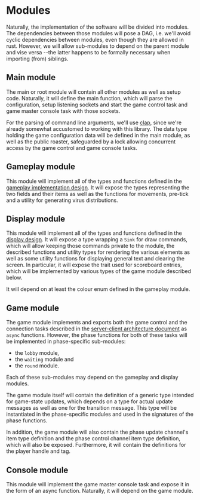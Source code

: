 # Modules

Naturally, the implementation of the software will be divided into modules. The
dependencies between those modules will pose a DAG, i.e. we'll avoid cyclic
dependencies between modules, even though they are allowed in rust. However, we
will allow sub-modules to depend on the parent module and vise versa --the
latter happens to be formally necessary when importing (from) siblings.


## Main module

The main or root module will contain all other modules as well as setup code.
Naturally, it will define the main function, which will parse the configuration,
setup listening sockets and start the game control task and game master console
task with those sockets.

For the parsing of command line arguments, we'll use [clap](https://clap.rs/),
since we're already somewhat accustomed to working with this library. The data
type holding the game configuration data will be defined in the main module, as
well as the public roaster, safeguarded by a lock allowing concurrent access by
the game control and game console tasks.


## Gameplay module

This module will implement all of the types and functions defined in the
[gameplay implementation design](Gameplay.md). It will expose the types
representing the two fields and their items as well as the functions for
movements, pre-tick and a utility for generating virus distributions.


## Display module

This module will implement all of the types and functions defined in the
[display design](Display.md). It will expose a type wrapping a `Sink` for
draw commands, which will allow keeping those commands private to the module,
the described functions and utility types for rendering the various elements as
well as some utility functions for displaying general text and clearing the
screen. In particular, it will expose the trait used for scoreboard entries,
which will be implemented by various types of the game module described below.

It will depend on at least the colour enum defined in the gameplay module.


## Game module

The game module implements and exports both the game control and the connection
tasks described in the [server-client architecture document](ServerClient.md) as
`async` functions. However, the phase functions for both of these tasks will be
implemented in phase-specific sub-modules:

 * the `lobby` module,
 * the `waiting` module and
 * the `round` module.

Each of these sub-modules may depend on the gameplay and display modules.

The game module itself will contain the definition of a generic type intended
for game-state updates, which depends on a type for actual update messages as
well as one for the transition message. This type will be instantiated in the
phase-specific modules and used in the signatures of the phase functions.

In addition, the game module will also contain the phase update channel's item
type definition and the phase control channel item type definition, which will
also be exposed. Furthermore, it will contain the definitions for the player
handle and tag.


## Console module

This module will implement the game master console task and expose it in the
form of an async function. Naturally, it will depend on the game module.

